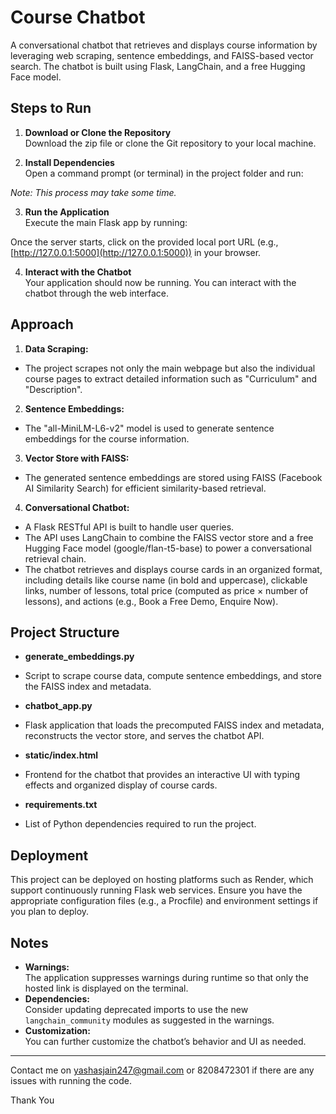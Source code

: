 # Course Chatbot

A conversational chatbot that retrieves and displays course information by leveraging web scraping, sentence embeddings, and FAISS-based vector search. The chatbot is built using Flask, LangChain, and a free Hugging Face model.

## Steps to Run

1. **Download or Clone the Repository**  
   Download the zip file or clone the Git repository to your local machine.

2. **Install Dependencies**  
   Open a command prompt (or terminal) in the project folder and run:

*Note: This process may take some time.*

3. **Run the Application**  
Execute the main Flask app by running:

Once the server starts, click on the provided local port URL (e.g., [http://127.0.0.1:5000](http://127.0.0.1:5000)) in your browser.

4. **Interact with the Chatbot**  
Your application should now be running. You can interact with the chatbot through the web interface.

## Approach

1. **Data Scraping:**  
- The project scrapes not only the main webpage but also the individual course pages to extract detailed information such as "Curriculum" and "Description".

2. **Sentence Embeddings:**  
- The "all-MiniLM-L6-v2" model is used to generate sentence embeddings for the course information.

3. **Vector Store with FAISS:**  
- The generated sentence embeddings are stored using FAISS (Facebook AI Similarity Search) for efficient similarity-based retrieval.

4. **Conversational Chatbot:**  
- A Flask RESTful API is built to handle user queries.
- The API uses LangChain to combine the FAISS vector store and a free Hugging Face model (google/flan-t5-base) to power a conversational retrieval chain.
- The chatbot retrieves and displays course cards in an organized format, including details like course name (in bold and uppercase), clickable links, number of lessons, total price (computed as price × number of lessons), and actions (e.g., Book a Free Demo, Enquire Now).

## Project Structure

- **generate_embeddings.py**  
- Script to scrape course data, compute sentence embeddings, and store the FAISS index and metadata.

- **chatbot_app.py**  
- Flask application that loads the precomputed FAISS index and metadata, reconstructs the vector store, and serves the chatbot API.

- **static/index.html**  
- Frontend for the chatbot that provides an interactive UI with typing effects and organized display of course cards.

- **requirements.txt**  
- List of Python dependencies required to run the project.

## Deployment

This project can be deployed on hosting platforms such as Render, which support continuously running Flask web services. Ensure you have the appropriate configuration files (e.g., a Procfile) and environment settings if you plan to deploy.

## Notes

- **Warnings:**  
The application suppresses warnings during runtime so that only the hosted link is displayed on the terminal.
- **Dependencies:**  
Consider updating deprecated imports to use the new `langchain_community` modules as suggested in the warnings.
- **Customization:**  
You can further customize the chatbot’s behavior and UI as needed.

---

Contact me on yashasjain247@gmail.com or 8208472301 if there are any issues with running the code. 

Thank You 
